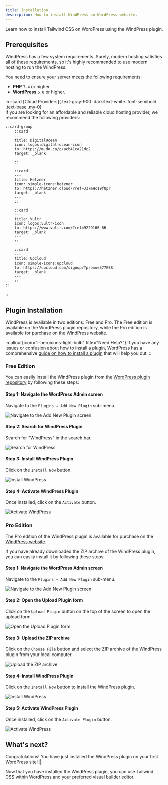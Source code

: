 ```yaml
---
title: Installation
description: How to install WindPress on WordPress website.
---
```


Learn how to install Tailwind CSS on WordPress using the WindPress plugin.

## Prerequisites

WindPress has a few system requirements. Surely, modern hosting satisfies all of these requirements, so it's highly recommended to use modern hosting to run the WindPress.

You need to ensure your server meets the following requirements:

- **PHP** `7.4` or higher.
- **WordPress** `6.0` or higher.

::u-card
[Cloud Providers]{.text-gray-900 .dark:text-white .font-semibold .text-base .my-0}<br />
If you are looking for an affordable and reliable cloud hosting provider, we recommend the following providers:

    ::card-group
        ::card
        ---
        title: DigitalOcean
        icon: logos:digital-ocean-icon
        to: https://m.do.co/c/acb41ca21dc2
        target: _blank
        ---
        ::

        ::card
        ---
        title: Hetzner
        icon: simple-icons:hetzner
        to: https://hetzner.cloud/?ref=J37mHc19fUpr
        target: _blank
        ---
        ::

        ::card
        ---
        title: Vultr
        icon: logos:vultr-icon
        to: https://www.vultr.com/?ref=9229166-8H
        target: _blank
        ---
        ::

        ::card
        ---
        title: UpCloud
        icon: simple-icons:upcloud
        to: https://upcloud.com/signup/?promo=577ESS
        target: _blank
        ---
        ::
    ::
::

## Plugin Installation

WindPress is available in two editions: Free and Pro. The Free edition is available on the WordPress plugin repository, while the Pro edition is available for purchase on the WindPress website.

::callout{icon="i-heroicons-light-bulb" title="Need Help?"}
If you have any issues or confusion about how to install a plugin, WordPress has a comprehensive [guide on how to install a plugin](https://wordpress.org/support/article/managing-plugins/#upload-via-wordpress-admin) that will help you out.
::

### Free Edition

You can easily install the WindPress plugin from the [WordPress plugin repository](https://wordpress.org/plugins/windpress/) by following these steps:

#### Step 1: Navigate the WordPress Admin screen

Navigate to the `Plugins → Add New Plugin` sub-menu.

![Navigate to the Add New Plugin screen](/img/content/installation/screenshot-1.png)

#### Step 2: Search for WindPress Plugin

Search for "WindPress" in the search bar.

![Search for WindPress](/img/content/installation/screenshot-2.png)

#### Step 3: Install WindPress Plugin

Click on the `Install Now` button.

![Install WindPress](/img/content/installation/screenshot-3.png)

#### Step 4: Activate WindPress Plugin

Once installed, click on the `Activate` button.

![Activate WindPress](/img/content/installation/screenshot-4.png)

### Pro Edition

The Pro edition of the WindPress plugin is available for purchase on the [WindPress website](https://wind.press/).

If you have already downloaded the ZIP archive of the WindPress plugin, you can easily install it by following these steps:

#### Step 1: Navigate the WordPress Admin screen

Navigate to the `Plugins → Add New Plugin` sub-menu.

![Navigate to the Add New Plugin screen](/img/content/installation/screenshot-1.png)

#### Step 2: Open the Upload Plugin form

Click on the `Upload Plugin` button on the top of the screen to open the upload form.

![Open the Upload Plugin form](/img/content/installation/screenshot-5.png)

#### Step 3: Upload the ZIP archive

Click on the `Choose File` button and select the ZIP archive of the WindPress plugin from your local computer.

![Upload the ZIP archive](/img/content/installation/screenshot-6.png)

#### Step 4: Install WindPress Plugin

Click on the `Install Now` button to install the WindPress plugin.

![Install WindPress](/img/content/installation/screenshot-7.png)

#### Step 5: Activate WindPress Plugin

Once installed, click on the `Activate Plugin` button.

![Activate WindPress](/img/content/installation/screenshot-8.png)


## What's next?

Congratulations! You have just installed the WindPress plugin on your first WordPress site! 🎉

Now that you have installed the WindPress plugin, you can use Tailwind CSS within WordPress and your preferred visual builder editor.
